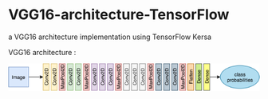 # VGG16-architecture-TensorFlow
a VGG16 architecture implementation using TensorFlow Kersa

VGG16 architecture :

![](https://raw.githubusercontent.com/SAhmadrezaAnaami/VGG16-architecture-tensorflow/main/VGG.png)
